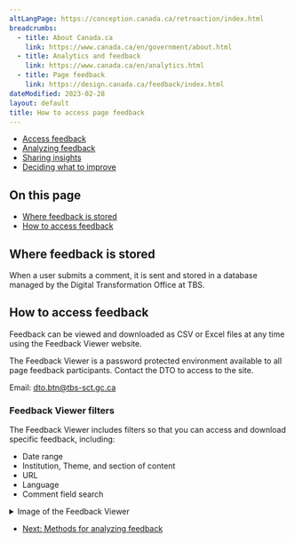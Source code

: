 ```yaml
---
altLangPage: https://conception.canada.ca/retroaction/index.html
breadcrumbs:
  - title: About Canada.ca
    link: https://www.canada.ca/en/government/about.html
  - title: Analytics and feedback
    link: https://www.canada.ca/en/analytics.html
  - title: Page feedback
    link: https://design.canada.ca/feedback/index.html
dateModified: 2023-02-28
layout: default
title: How to access page feedback
---
```

  <div class="gc-stp-stp">
  		<div class="row">
  			<ul class="toc lst-spcd col-md-12">
  				<li class="col-md-4 col-sm-6"><a class="list-group-item active" href="access-feedback.html">Access feedback</a></li>
  								<li class="col-md-4 col-sm-6"><a class="list-group-item" href="analyze-feedback.html">Analyzing feedback</a></li>
  			<li class="col-md-4 col-sm-6"><a class="list-group-item" href="insights.html">Sharing insights</a></li>
        	<li class="col-md-4 col-sm-6"><a class="list-group-item" href="prioritize.html">Deciding what to improve</a></li>
  			</ul>
  		</div>
  	</div>
      

## On this page
* [Where feedback is stored](#where-feedback-is-stored)
* [How to access feedback](#how-to-access-feedback)

## Where feedback is stored

When a user submits a comment, it is sent and stored in a database managed by the Digital Transformation Office at TBS.

## How to access feedback

Feedback can be viewed and downloaded as CSV or Excel files at any time using the Feedback Viewer website.

The Feedback Viewer is a password protected environment available to all page feedback participants. Contact the DTO to access to the site.

Email: [dto.btn@tbs-sct.gc.ca](mailto:dto.btn@tbs-sct.gc.ca)

### Feedback Viewer filters

The Feedback Viewer includes filters so that you can access and download specific feedback, including:
*   Date range
*   Institution, Theme, and section of content
*   URL
*   Language
*   Comment field search


<details>
<summary>Image of the Feedback Viewer</summary>
<p><img src="images/feedback-viewer.png" alt="screenshot of the Feedback viewer showing the filter categories" class="img-responsive"/></p>
</details>

<nav role="navigation" class="mrgn-bttm-lg">
<ul class="pager">
<li class="next"><a href="analyze-feedback.html" rel="next">Next: Methods for analyzing feedback</a></li>
</ul>
</nav>